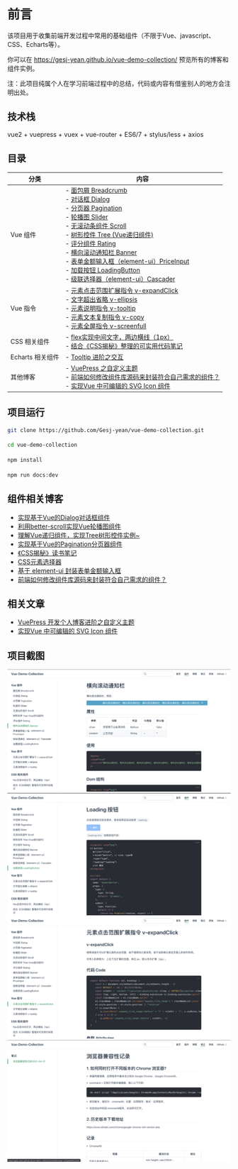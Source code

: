 # 前言

该项目用于收集前端开发过程中常用的基础组件（不限于Vue、javascript、CSS、Echarts等）。

你可以在 https://gesj-yean.github.io/vue-demo-collection/ 预览所有的博客和组件实例。

注：此项目纯属个人在学习前端过程中的总结，代码或内容有借鉴别人的地方会注明出处。

## 技术栈

vue2 + vuepress + vuex + vue-router + ES6/7 + stylus/less + axios

## 目录

| 分类 | 内容 |
| --- | --- |
|Vue 组件|   - [面包屑 Breadcrumb](https://gesj-yean.github.io/vue-demo-collection/base/breadcrumb.html)<br> - [对话框 Dialog](https://gesj-yean.github.io/vue-demo-collection/base/dialog.html)<br> - [分页器 Pagination](https://gesj-yean.github.io/vue-demo-collection/base/pagination.html)<br> - [轮播图 Slider](https://gesj-yean.github.io/vue-demo-collection/base/slider.html)<br> - [无滚动条组件 Scroll](https://gesj-yean.github.io/vue-demo-collection/base/scroll.html)<br> - [树形控件 Tree (Vue递归组件)](https://gesj-yean.github.io/vue-demo-collection/base/tree.html)<br> - [评分组件 Rating](https://gesj-yean.github.io/vue-demo-collection/base/star.html)<br> - [横向滚动通知栏 Banner](https://gesj-yean.github.io/vue-demo-collection/base/banner.html)<br> - [表单金额输入框（element-ui）PriceInput](https://gesj-yean.github.io/vue-demo-collection/base/price-input.html)<br> - [加载按钮 LoadingButton](https://gesj-yean.github.io/vue-demo-collection/base/loading-btn.html) <br> - [级联选择器（element-ui）Cascader](https://gesj-yean.github.io/vue-demo-collection/base/cascader.html) |
|Vue 指令 | - [元素点击范围扩展指令 v-expandClick ](https://gesj-yean.github.io/vue-demo-collection/base/directive/expandClick.html)<br> - [文字超出省略 v-ellipsis](https://gesj-yean.github.io/vue-demo-collection/base/directive/ellipsis.html) <br> - [元素说明指令 v-tooltip](https://gesj-yean.github.io/vue-demo-collection/base/directive/tooltip.html) <br> - [元素文本复制指令 v-copy](https://gesj-yean.github.io/vue-demo-collection/base/directive/copy.html)<br> - [元素全屏指令 v-screenfull](https://gesj-yean.github.io/vue-demo-collection/base/directive/screenfull.html)|
|CSS 相关组件|- [flex实现中间文字，两边横线（1px）](https://gesj-yean.github.io/vue-demo-collection/base/line-text.html)<br>- [结合《CSS揭秘》整理的可实用代码笔记](https://gesj-yean.github.io/vue-demo-collection/base/css-style.html)|
|Echarts 相关组件|- [Tooltip 进阶之交互](https://gesj-yean.github.io/vue-demo-collection/base/tooltip.html)|
|其他博客|- [VuePress 之自定义主题](https://gesj-yean.github.io/vue-demo-collection/blog/custom-vuepress.html)<br> - [前端如何修改组件库源码来封装符合自己需求的组件？](https://gesj-yean.github.io/vue-demo-collection/blog/encapsulate-components.html)<br>- [实现Vue 中可编辑的 SVG  Icon 组件](https://gesj-yean.github.io/vue-demo-collection/blog/edit-svg.html)|

## 项目运行

```bash
git clone https://github.com/Gesj-yean/vue-demo-collection.git

cd vue-demo-collection

npm install

npm run docs:dev
```

## 组件相关博客

- [实现基于Vue的Dialog对话框组件](https://juejin.im/post/5e687f7be51d4526cc3b3942)
- [利用better-scroll实现Vue轮播图组件](https://juejin.im/post/5e620c6b518825495c6599b4)
- [理解Vue递归组件，实现Tree树形控件实例~](https://juejin.im/post/5e5fa663e51d4526f363b3cf)
- [实现基于Vue的Pagination分页器组件](https://juejin.im/post/5e685aeee51d45270f52d106)
- [《CSS揭秘》读书笔记](https://juejin.im/post/5e65f462e51d450edc0cd696)
- [CSS元素选择器](https://juejin.im/post/5e61ffbf51882549575f9a96)
- [基于 element-ui 封装表单金额输入框](https://juejin.cn/post/6913706130032033799)
- [前端如何修改组件库源码来封装符合自己需求的组件？](https://juejin.cn/post/6917771825808146446#heading-2)

## 相关文章
- [VuePress 开发个人博客进阶之自定义主题](https://juejin.cn/post/6869565504756023310)
- [实现Vue 中可编辑的 SVG Icon 组件](https://juejin.cn/post/6850418116007690247)

## 项目截图

![项目示例](https://github.com/Gesj-yean/vue-demo-collection/raw/master/src/common/images/part1.png)
![项目示例](https://github.com/Gesj-yean/vue-demo-collection/raw/master/src/common/images/part2.png)
![项目示例](https://github.com/Gesj-yean/vue-demo-collection/raw/master/src/common/images/part3.png)
![项目示例](https://github.com/Gesj-yean/vue-demo-collection/raw/master/src/common/images/part4.png)
